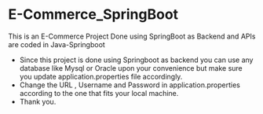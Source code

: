 # E-Commerce_SpringBoot
This is an E-Commerce Project Done using SpringBoot as Backend and APIs are coded in Java-Springboot

- Since this project is done using Springboot as backend you can use any database like Mysql or Oracle upon your convenience but make sure you update application.properties file accordingly.
- Change the URL , Username and Password in application.properties according to the one that fits your local machine.
- Thank you.
